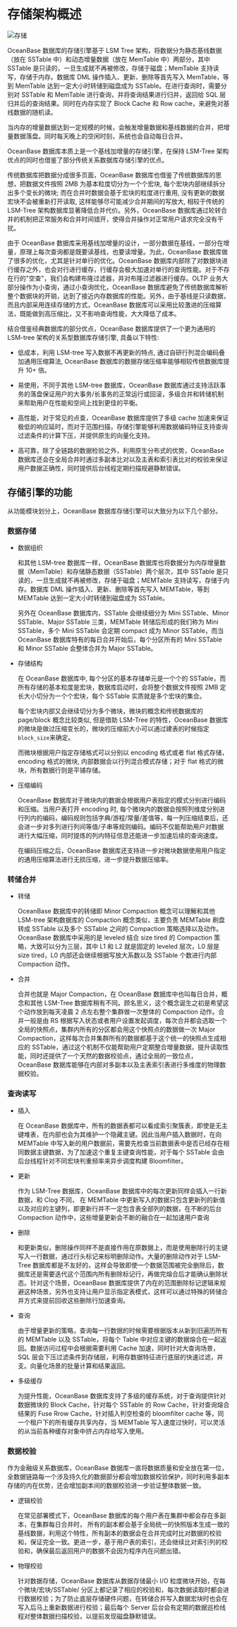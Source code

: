 # 存储架构概述

![存储](https://help-static-aliyun-doc.aliyuncs.com/assets/img/zh-CN/5073623461/p354831.jpg)

OceanBase 数据库的存储引擎基于 LSM Tree 架构，将数据分为静态基线数据（放在 SSTable 中）和动态增量数据（放在 MemTable 中）两部分，其中 SSTable 是只读的，一旦生成就不再被修改，存储于磁盘；MemTable 支持读写，存储于内存。数据库 DML 操作插入、更新、删除等首先写入 MemTable，等到 MemTable 达到一定大小时转储到磁盘成为 SSTable。在进行查询时，需要分别对 SSTable 和 MemTable 进行查询，并将查询结果进行归并，返回给 SQL 层归并后的查询结果。同时在内存实现了 Block Cache 和 Row cache，来避免对基线数据的随机读。

当内存的增量数据达到一定规模的时候，会触发增量数据和基线数据的合并，把增量数据落盘。同时每天晚上的空闲时刻，系统也会自动每日合并。

OceanBase 数据库本质上是一个基线加增量的存储引擎，在保持 LSM-Tree 架构优点的同时也借鉴了部分传统关系数据库存储引擎的优点。

传统数据库把数据分成很多页面，OceanBase 数据库也借鉴了传统数据库的思想，把数据文件按照 2MB 为基本粒度切分为一个个宏块, 每个宏块内部继续拆分出多个变长的微块; 而在合并时数据会基于宏块的粒度进行重用, 没有更新的数据宏块不会被重新打开读取, 这样能够尽可能减少合并期间的写放大, 相较于传统的 LSM-Tree 架构数据库显著降低合并代价。另外，OceanBase 数据库通过轮转合并的机制把正常服务和合并时间错开，使得合并操作对正常用户请求完全没有干扰。

由于 OceanBase 数据库采用基线加增量的设计，一部分数据在基线，一部分在增量，原理上每次查询都是既要读基线，也要读增量。为此，OceanBase 数据库做了很多的优化，尤其是针对单行的优化。OceanBase 数据库内部除了对数据块进行缓存之外，也会对行进行缓存，行缓存会极大加速对单行的查询性能。对于不存在行的"空查"，我们会构建布隆过滤器，并对布隆过滤器进行缓存。OLTP 业务大部分操作为小查询，通过小查询优化，OceanBase 数据库避免了传统数据库解析整个数据块的开销，达到了接近内存数据库的性能。另外，由于基线是只读数据，而且内部采用连续存储的方式，OceanBase 数据库可以采用比较激进的压缩算法，既能做到高压缩比，又不影响查询性能，大大降低了成本。

结合借鉴经典数据库的部分优点，OceanBase 数据库提供了一个更为通用的 LSM-tree 架构的关系型数据库存储引擎, 具备以下特性:

* 低成本，利用 LSM-tree 写入数据不再更新的特点, 通过自研行列混合编码叠加通用压缩算法, OceanBase 数据库的数据存储压缩率能够相较传统数据库提升 10+ 倍。

* 易使用，不同于其他 LSM-tree 数据库，OceanBase 数据库通过支持活跃事务的落盘保证用户的大事务/长事务的正常运行或回滚，多级合并和转储机制来帮助用户在性能和空间上找到更佳的平衡。

* 高性能，对于常见的点查，OceanBase 数据库提供了多级 cache 加速来保证极低的响应延时，而对于范围扫描，存储引擎能够利用数据编码特征支持查询过滤条件的计算下压，并提供原生的向量化支持。

* 高可靠，除了全链路的数据检验之外，利用原生分布式的优势，OceanBase 数据库还会在全局合并时通过多副本比对以及主表和索引表比对的校验来保证用户数据正确性，同时提供后台线程定期扫描规避静默错误。

## 存储引擎的功能

从功能模块划分上，OceanBase 数据库存储引擎可以大致分为以下几个部分。

### 数据存储

* 数据组织

  和其他 LSM-tree 数据库一样，OceanBase 数据库也将数据分为内存增量数据（MemTable）和存储静态数据（SSTable）两个层次，其中 SSTable 是只读的，一旦生成就不再被修改，存储于磁盘；MEMTable 支持读写，存储于内存。数据库 DML 操作插入、更新、删除等首先写入 MEMTable，等到 MEMTable 达到一定大小时转储到磁盘成为 SSTable。

  另外在 OceanBase 数据库内，SSTable 会继续细分为 Mini SSTable、Minor SSTable、Major SSTable 三类，MEMTable 转储后形成的我们称为 Mini SSTable，多个 Mini SSTable 会定期 compact 成为 Minor SSTable，而当 OceanBase 数据库特有的每日合并开始后，每个分区所有的 Mini SSTable 和 Minor SSTable 会整体合并为 Major SSTable。

* 存储结构

  在 OceanBase 数据库中, 每个分区的基本存储单元是一个个的 SSTable，而所有存储的基本粒度是宏块，数据库启动时，会将整个数据文件按照 2MB 定长大小切分为一个个宏块，每个 SSTable 实质就是多个宏块的集合。

  每个宏块内部又会继续切分为多个微块，微块的概念和传统数据库的 page/block 概念比较类似, 但是借助 LSM-Tree 的特性，OceanBase 数据库的微块是做过压缩变长的，微块的压缩前大小可以通过建表的时候指定 `block_size`来确定。

  而微块根据用户指定存储格式可以分别以 encoding 格式或者 flat 格式存储，encoding 格式的微块, 内部数据会以行列混合模式存储；对于 flat 格式的微块，所有数据行则是平铺存储。

* 压缩编码

  OceanBase 数据库对于微块内的数据会根据用户表指定的模式分别进行编码和压缩。当用户表打开 encoding 时, 每个微块内的数据会按照列维度分别进行列内的编码，编码规则包括字典/游程/常量/差值等，每一列压缩结束后，还会进一步对多列进行列间等值/子串等规则编码。编码不仅能帮助用户对数据进行大幅压缩，同时提炼的列内特征信息还能进一步加速后续的查询速度。

  在编码压缩之后，OceanBase 数据库还支持进一步对微块数据使用用户指定的通用压缩算法进行无损压缩，进一步提升数据压缩率。

### 转储合并

* 转储

  OceanBase 数据库中的转储即 Minor Compaction 概念可以理解和其他 LSM-tree 架构数据库的 Compaction 概念类似，主要负责 MEMTable 刷盘转成 SSTable 以及多个 SSTable 之间的 Compaction 策略选择以及动作。OceanBase 数据库中采用的是 leveled 结合 size tired 的 Compaction 策略，大致可以分为三层，其中 L1 和 L2 就是固定的 leveled 层次，L0 层是 size tired，L0 内部还会继续根据写放大系数以及 SSTable 个数进行内部 Compaction 动作。

* 合并

  合并也就是 Major Compaction，在 OceanBase 数据库中也叫每日合并，概念和其他 LSM-Tree 数据库稍有不同。顾名思义，这个概念诞生之初是希望这个动作放到每天凌晨 2 点左右整个集群做一次整体的 Compaction 动作。合并一般是由 RS 根据写入状态或者用户设置发起调度，每次合并都会选取一个全局的快照点，集群内所有的分区都会用这个快照点的数据做一次 Major Compaction，这样每次合并集群所有的数据都基于这个统一的快照点生成相应的 SSTable，通过这个机制不仅能帮助用户定期整合增量数据，提升读取性能，同时还提供了一个天然的数据校验点，通过全局的一致位点，OceanBase 数据库能够在内部对多副本以及主表索引表进行多维度的物理数据校验。

### 查询读写

* 插入

  在 OceanBase 数据库中，所有的数据表都可以看成索引聚簇表，即使是无主键堆表，在内部也会为其维护一个隐藏主键。因此当用户插入数据时，在向 MEMTable 中写入新的用户数据前，需要先检查当前数据表中是否已经存在相同数据主键数据，为了加速这个重复主键查询性能，对于每个 SSTable 会由后台线程针对不同宏块判重频率来异步调度构建 Bloomfilter。

* 更新

  作为 LSM-Tree 数据库，OceanBase 数据库中的每次更新同样会插入一行新数据，和 Clog 不同， 在 MEMTable 中更新写入的数据只包含更新列的新值以及对应的主键列，即更新行并不一定包含表全部列的数据，在不断的后台 Compaction 动作中，这些增量更新会不断的融合在一起加速用户查询

* 删除

  和更新类似，删除操作同样不是直接作用在原数据上，而是使用删除行的主键写入一行数据，通过行头标记来标明删除动作。大量的删除动作对于 LSM-Tree 数据库都是不友好的，这样会导致即使一个数据范围被完全删除后，数据库还是需要迭代这个范围内所有删除标记行，再做完熔合后才能确认删除状态。针对这个场景，OceanBase 数据库提供了内在的范围删除标记逻辑来规避这种场景，另外也支持让用户显示指定表模式，这样可以通过特殊的转储合并方式来提前回收这些删除行加速查询。

* 查询

  由于增量更新的策略，查询每一行数据的时候需要根据版本从新到旧遍历所有的 MEMTable 以及 SSTable，将每个 Table 中对应主键的数据熔合在一起返回。数据访问过程中会根据需要利用 Cache 加速，同时针对大查询场景，SQL 层会下压过滤条件到存储层，利用存数据特征进行底层的快速过滤，并支。向量化场景的批量计算和结果返回。

* 多级缓存

  为提升性能，OceanBase 数据库支持了多级的缓存系统，对于查询提供针对数据微块的 Block Cache，针对每个 SSTable 的 Row Cache，针对查询熔合结果的 Fuse Rrow Cache，针对插入判空检查的 bloomfilter cache 等，同一个租户下的所有缓存共享内存，当 MEMTable 写入速度过快时，可以灵活的从当前各种缓存对象中挤占内存给写入使用。

### 数据校验

作为金融级关系数据库，OceanBase 数据库一直将数据质量和安全放在第一位，全数据链路每一个涉及持久化的数据部分都会增加数据校验保护，同时利用多副本存储的内在优势，还会增加副本间的数据校验进一步验证整体数据一致。

* 逻辑校验

  在常见部署模式下，OceanBase 数据库的每个用户表在集群中都会存在多副本，在集群每日合并时， 所有的副本都会基于全局统一的快照版本生成一致的基线数据，利用这个特性，所有副本的数据会在合并完成时比对数据的校验和，保证完全一致。更进一步，基于用户表的索引，还会继续比对索引列的校验和，确保最后返回用户的数据不会因为程序内在问题出错。

* 物理校验

  针对数据存储，OceanBase 数据库从数据存储最小 I/O 粒度微块开始，在每个微块/宏块/SSTable/ 分区上都记录了相应的校验和，每次数据读取时都会进行数据校验；为了防止底层存储硬件问题，在转储合并写入数据宏块时也会在写入后马上重新数据进行校验；最后每个 Server 后台会有定期的数据巡检线程对整体数据扫描校验，以提前发现磁盘静默错误。
